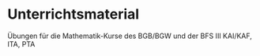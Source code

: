 # Unterrichtsmaterial

Übungen für die Mathematik-Kurse des BGB/BGW und der BFS III KAI/KAF, ITA, PTA
